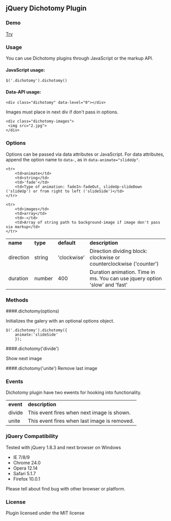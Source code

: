 ## jQuery Dichotomy Plugin

### Demo
[Try](http://shvlv.github.com/dichotomy.html)

### Usage

You can use Dichotomy plugins through JavaScript or the markup API.

#### JavaScript usage:

    $('.dichotomy').dichotomy()

#### Data-API usage:

    <div class="dichotomy" data-level="0"></div>

Images must place in next div if don't pass in options.

    <div class="dichotomy-images">
     <img src="2.jpg">
    </div>
 
 
### Options

Options can be passed via data attributes or JavaScript. For data attributes, append the option name to `data-`, as in `data-animate="slideUp"`.

<table>
    <tr>
        <td><strong>name</strong></td>
        <td><strong>type</strong></td>
        <td><strong>default</strong></td>
        <td><strong>description</strong></td>
    </tr>
    <tr>
        <td>direction</td>
        <td>string</td>
        <td>'clockwise'</td>
        <td>Direction dividing block: clockwise or counterclockwise ('counter')</td>
    </tr>
    <tr>
        <td>duration</td>
        <td>number</td>
        <td>400</td>
        <td>Duration animation. Time in ms. You can use jquery option 'slow' and 'fast'</td>
    </tr>

    <tr>
        <td>animate</td>
        <td>string</td>
        <td>'fade'</td>
        <td>Type of animation: fadeIn-fadeOut, slideUp-slideDown ('slideUp') or from right to left ('slideSide')</td>
    </tr>

    <tr>
        <td>images</td>
        <td>array</td>
        <td>-</td>
        <td>Array of string path to background-image if image don't pass via markup</td>
    </tr>
</table>

### Methods

####.dichotomy(options)

Initializes the galery with an optional options object.

    $('.dichotomy').dichotomy({
        animate:'slideSide'
        });

####.dichotomy('divide')

Show next image

####.dichotomy('unite')
Remove last image


### Events

Dichotomy plugin have two ewents for hooking into functionality.

<table>
    <tr>
        <td><strong>event</strong></td>
        <td><strong>description</strong></td>
    </tr>
    <tr>
        <td>divide
        </td>
        <td>This event fires when next image is shown.
        </td>
    </tr>
    <tr>
        <td>unite</td>
        <td>This event fires when last image is removed.</td>
    </tr>
</table>

### jQuery Compatibility

Tested with jQuery 1.8.3 and next browser on Windows
* IE 7/8/9
* Chrome 24.0
* Opera 12.14
* Safari 5.1.7
* Firefox 10.0.1

Please tell about find bug with other browser or platform.

### License

Plugin licensed under the MIT license




